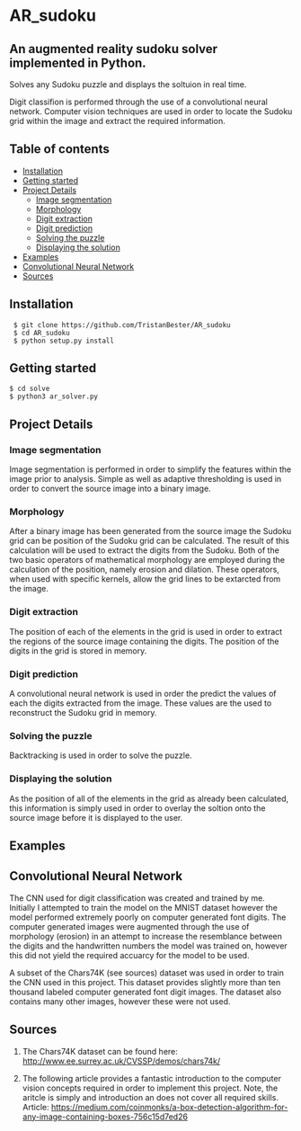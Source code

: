 # AR_sudoku
## An augmented reality sudoku solver implemented in Python.

Solves any Sudoku puzzle and displays the soltuion in real time.

Digit classifion is performed through the use of a convolutional neural network. Computer vision techniques are used in
order to locate the Sudoku grid within the image and extract the required information.

## Table of contents
  + [Installation](#installation)
  + [Getting started](#getting-strated)
  + [Project Details](#project-details)
    * [Image segmentation](#image-segmentation)
    * [Morphology](#morphology)
    * [Digit extraction](#digit-extraction)
    * [Digit prediction](#digit-prediction)
    * [Solving the puzzle](#solving-the-puzzle)
    * [Displaying the solution](#displaying-the-solution)
  + [Examples](#examples)
  + [Convolutional Neural Network](#convolutional-neural-network)
  + [Sources](#sources)
  
    
 
 ## Installation
     $ git clone https://github.com/TristanBester/AR_sudoku
     $ cd AR_sudoku
     $ python setup.py install
 
 ## Getting started
    $ cd solve
    $ python3 ar_solver.py
 
## Project Details
### Image segmentation
Image segmentation is performed in order to simplify the features within the image prior to analysis. Simple as well as adaptive thresholding is used in order to convert the source image into a binary image.

### Morphology
After a binary image has been generated from the source image the Sudoku grid can be position of the Sudoku grid can be calculated. The result of this calculation will be used to extract the digits from the Sudoku. Both of the two basic operators of mathematical morphology are employed during the calculation of the position, namely erosion and dilation. These operators, when used with specific kernels, allow the grid lines to be extarcted from the image.

### Digit extraction
The position of each of the elements in the grid is used in order to extract the regions of the source image containing the digits. The position of the digits in the grid is stored in memory.

### Digit prediction
A convolutional neural network is used in order the predict the values of each the digits extracted from the image. These values are the used to reconstruct the Sudoku grid in memory.

### Solving the puzzle
Backtracking is used in order to solve the puzzle.

### Displaying the solution
As the position of all of the elements in the grid as already been calculated, this information is simply used in order to overlay the soltion onto the source image before it is displayed to the user.

## Examples


## Convolutional Neural Network
The CNN used for digit classification was created and trained by me. Initially I attempted to train the model on the MNIST dataset however the model performed extremely poorly on computer generated font digits. The computer generated images were augmented through the use of morphology (erosion) in an attempt to increase the resemblance between the digits and the handwritten numbers the model was trained on, however this did not yield the required accuarcy for the model to be used.

A subset of the Chars74K (see sources) dataset was used in order to train the CNN used in this project. This dataset provides slightly more than ten thousand labeled computer generated font digit images. The dataset also contains many other images, however these were not used.

## Sources

1) The Chars74K dataset can be found here: http://www.ee.surrey.ac.uk/CVSSP/demos/chars74k/

2) The following article provides a fantastic introduction to the computer vision concepts required in order to implement this project. Note, the aritcle is simply and introduction an does not cover all required skills. Article: https://medium.com/coinmonks/a-box-detection-algorithm-for-any-image-containing-boxes-756c15d7ed26










